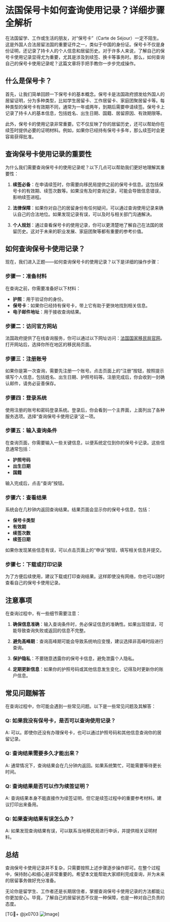 # 法国保号卡如何查询使用记录？详细步骤全解析

在法国留学、工作或生活的朋友，对“保号卡”（Carte de Séjour）一定不陌生。这是外国人合法居留法国的重要证件之一，类似于中国的身份证。保号卡不仅是身份证明，还记录了持卡人的个人信息和居留历史。对于许多人来说，了解自己的保号卡使用记录显得尤为重要，尤其是涉及到续签、换卡等事务时。那么，如何查询自己的保号卡使用记录呢？这篇文章将手把手教你一步步完成操作。

## 什么是保号卡？

首先，让我们简单回顾一下保号卡的基本概念。保号卡是法国政府颁发给外国人的居留证明，分为多种类型，比如学生居留卡、工作居留卡、家庭团聚居留卡等。每种类型的保号卡有效期不同，通常为一年或两年，到期后需要申请续签。保号卡上记录了持卡人的基本信息，包括姓名、出生日期、国籍、居留原因、有效期限等。

此外，保号卡的使用记录非常重要。它不仅反映了你的居留历史，还可以帮助你在续签时提供必要的证明材料。例如，如果你已经持有保号卡多年，那么续签时会更容易获得批准。

## 查询保号卡使用记录的重要性

为什么我们需要查询保号卡的使用记录呢？以下几点可以帮助我们更好地理解其重要性：

1. **续签必备**：在申请续签时，你需要向移民局提供之前的保号卡信息。这包括保号卡的有效期、续签次数等。如果没有及时查询记录，可能会导致信息错误，影响续签进程。

2. **法律保障**：如果你对自己的居留身份有任何疑问，可以通过查询使用记录来确认自己的合法地位。如果发现记录有误，可以及时与相关部门沟通解决。

3. **个人规划**：通过查看保号卡的使用记录，你可以更清楚地了解自己在法国的居留历史。这对于未来的职业发展、家庭团聚等都有重要的参考价值。

## 如何查询保号卡使用记录？

现在，我们进入正题——如何查询保号卡的使用记录？以下是详细的操作步骤：

### 步骤一：准备材料

在查询之前，你需要准备好以下材料：

- **护照**：用于验证你的身份。
- **保号卡**：如果你已经持有保号卡，带上它有助于更快地找到相关信息。
- **电子邮件地址**：用于接收查询结果。

### 步骤二：访问官方网站

法国政府提供了在线查询服务，你可以通过以下网址访问：[法国国家移民局官网](https://www.prefecture.gouv.fr/)。打开网站后，选择你所在地区的移民局页面。

### 步骤三：注册账号

如果你是第一次查询，需要先注册一个账号。点击页面上的“注册”按钮，按照提示填写个人信息，包括姓名、出生日期、护照号码等。注册完成后，你会收到一封确认邮件，请务必妥善保存。

### 步骤四：登录系统

使用注册的账号和密码登录系统。登录后，你会看到一个主界面，上面列出了各种服务选项。选择“查询保号卡使用记录”这一项。

### 步骤五：输入查询条件

在查询页面，你需要输入一些关键信息，以便系统定位到你的保号卡记录。这些信息通常包括：

- **护照号码**
- **出生日期**
- **国籍**

输入完成后，点击“查询”按钮。

### 步骤六：查看结果

系统会在几秒钟内返回查询结果。结果页面会显示你的保号卡信息，包括：

- **保号卡类型**
- **有效期**
- **续签次数**
- **续签日期**

如果你发现某些信息有误，可以点击页面上的“申诉”按钮，填写相关信息并提交。

### 步骤七：下载或打印记录

为了方便后续使用，建议下载或打印查询结果。这样即使没有网络，你也可以随时查看自己的保号卡使用记录。

## 注意事项

在查询过程中，有一些细节需要注意：

1. **确保信息准确**：输入查询条件时，务必保证信息的准确性。如果出现错误，可能导致查询失败或返回的信息不完整。

2. **避免高峰期**：查询高峰期可能会导致系统响应变慢，建议选择非高峰时段进行查询。

3. **保护隐私**：不要随意透露你的保号卡信息，避免泄露个人隐私。

4. **定期更新信息**：如果你的护照号码或其他信息发生变化，记得及时更新你的账户信息。

## 常见问题解答

在查询过程中，你可能会遇到一些常见问题。以下是一些常见问题及其解答：

### Q: 如果我没有保号卡，是否可以查询使用记录？

A: 可以。即使你还没有办理保号卡，也可以通过护照号码和其他信息查询你的居留记录。

### Q: 查询结果需要多久才能出来？

A: 通常情况下，查询结果会在几分钟内返回。如果系统繁忙，可能需要等待更长时间。

### Q: 查询结果是否可以作为续签证明？

A: 查询结果本身不能直接作为续签证明，但它是续签过程中的重要参考材料。建议打印出来备用。

### Q: 如果查询结果有误怎么办？

A: 如果发现查询结果有误，可以联系当地移民局进行申诉，并提供相关证明材料。

## 总结

查询保号卡使用记录并不复杂，只需要按照上述步骤逐步操作即可。在整个过程中，保持耐心和细心是非常重要的。希望本文能帮助大家顺利完成查询，并为未来的居留事务做好充分准备。

无论你是留学生、工作者还是长期居住者，掌握查询保号卡使用记录的方法都能让你更加安心。毕竟，了解自己的居留状态不仅是一种保障，也是一种对自己负责的态度。

[TG💪+ @jx0703 ![Image](https://github.com/user-attachments/assets/dbca1d08-cadb-493c-b0ec-ad6f7a83f270)]